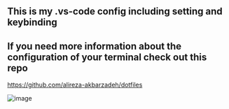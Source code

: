 ## This is my .vs-code config including setting and keybinding

## If you need more information about the configuration of your terminal check out this repo

https://github.com/alireza-akbarzadeh/dotfiles


![image](https://github.com/alireza-akbarzadeh/.vs-code/assets/82927248/dcf882ac-10c2-492b-8bf6-923de1d3ebee)





